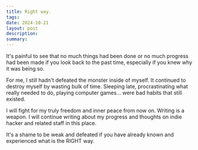 ```yaml
---
title: Right way.
tags: 
date: 2024-10-21
layout: post
description: 
summary:
---
```


It's painful to see that no much things had been done or no much progress had been made if you look back to the past time, especially if you knew why it was being so. 

For me, I still hadn't defeated the monster inside of myself. It continued to destroy myself by wasting bulk of time. Sleeping late, procrastinating what really needed to do, playing computer games... were bad habits that still existed. 

I will fight for my truly freedom and inner peace from now on. Writing is a weapon. I will continue writing about my progress and thoughts on indie hacker and related staff in this place. 

It's a shame to be weak and defeated if you have already known and experienced what is the RIGHT way. 